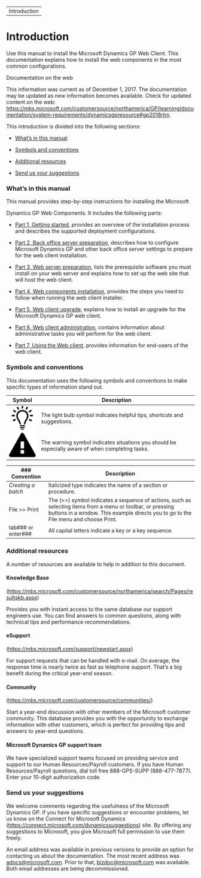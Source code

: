 |              |
|--------------|
| Introduction |

# Introduction

<span id="_Toc498953263" class="anchor"></span>

Use this manual to install the Microsoft Dynamics GP Web Client. This documentation explains how to install the web components in the most common configurations.

Documentation on the web

This information was current as of December 1, 2017. The documentation may be updated as new information becomes available. Check for updated content on the web: <https://mbs.microsoft.com/customersource/northamerica/GP/learning/documentation/system-requirements/dynamicsgpresource#gp2018rtm>.

This introduction is divided into the following sections:

-   [What’s in this manual](#whats-in-this-manual)  

-   [Symbols and conventions](#symbols-and-conventions)  

-   [Additional resources](#_Additional_resources)  

-   [Send us your suggestions](#send-us-your-suggestions)  

### What’s in this manual

This manual provides step-by-step instructions for installing the Microsoft

Dynamics GP Web Components. It includes the following parts:

-   [Part 1, Getting started](https://microsoft-my.sharepoint.com/personal/bigoswam_microsoft_com/Documents/Documents/Office/Dynamics%20GP/Web%20Components%20Guide/WebClient_source/Part%201%20Getting%20Started.dotx), provides an overview of the installation process and describes the supported deployment configurations.  

-   [Part 2, Back office server preparation](https://microsoft-my.sharepoint.com/personal/bigoswam_microsoft_com/Documents/Documents/Office/Dynamics%20GP/Web%20Components%20Guide/WebClient_source/Part%202%20Back%20office%20server%20prep.dotx), describes how to configure Microsoft Dynamics GP and other back office server settings to prepare for the web client installation.  

-   [Part 3, Web server preparation](https://microsoft-my.sharepoint.com/personal/bigoswam_microsoft_com/Documents/Documents/Office/Dynamics%20GP/Web%20Components%20Guide/WebClient_source/Part%203%20Web%20server%20prep.dotx), lists the prerequisite software you must install on your web server and explains how to set up the web site that will host the web client.  

-   [Part 4, Web components installation](https://microsoft-my.sharepoint.com/personal/bigoswam_microsoft_com/Documents/Documents/Office/Dynamics%20GP/Web%20Components%20Guide/WebClient_source/Part%204%20Web%20components%20install.dotx), provides the steps you need to follow when running the web client installer.  

-   [Part 5, Web client upgrade](https://microsoft-my.sharepoint.com/personal/bigoswam_microsoft_com/Documents/Documents/Office/Dynamics%20GP/Web%20Components%20Guide/WebClient_source/Part%205%20Web%20client%20upgrade.dotx), explains how to install an upgrade for the Microsoft Dynamics GP web client.  

-   [Part 6, Web client administration](https://microsoft-my.sharepoint.com/personal/bigoswam_microsoft_com/Documents/Documents/Office/Dynamics%20GP/Web%20Components%20Guide/WebClient_source/Part%206%20Web%20client%20admin.dotx), contains information about administrative tasks you will perform for the web client.  

-   [Part 7, Using the Web client](https://microsoft-my.sharepoint.com/personal/bigoswam_microsoft_com/Documents/Documents/Office/Dynamics%20GP/Web%20Components%20Guide/WebClient_source/Part%207%20Using%20the%20Web%20client.dotx), provides information for end-users of the web client.  

### Symbols and conventions

This documentation uses the following symbols and conventions to make specific types of information stand out.

| **Symbol**                                            | **Description**                                                                                  |
|-------------------------------------------------------|--------------------------------------------------------------------------------------------------|
| ![displays a lightbulb to indication tips and tricks.](media/lightbulb.png "Lightbulb symbol") | The light bulb symbol indicates helpful tips, shortcuts and suggestions.                         |  
| ![displays a triangle with an exclamation point to indicate warning.](media/warning.png "Warning symbol") | The warning symbol indicates situations you should be especially aware of when completing tasks. |  

| ### **Convention**                                            | **Description**                                                                                                                                                                                           |
|----------------------------------------------------------------------------------------------------------|-----------------------------------------------------------------------------------------------------------------------------------------------------------------------------------------------------------|
| *Creating a batch*                                                                                       | Italicized type indicates the name of a section or procedure.                                                                                                                                             |
| File &gt;&gt; Print                                                                                      | The (&gt;&gt;) symbol indicates a sequence of actions, such as selecting items from a menu or toolbar, or pressing buttons in a window. This example directs you to go to the File menu and choose Print. |
| tab###  or enter###  | All capital letters indicate a key or a key sequence.                                                                                                                                                     |

<span id="_Send_us_your" class="anchor"><span id="_Additional_resources" class="anchor"></span></span>

### Additional resources

A number of resources are available to help in addition to this document.

#### Knowledge Base

(<https://mbs.microsoft.com/customersource/northamerica/search/Pages/resultskb.aspx>)

Provides you with instant access to the same database our support engineers use. You can find answers to common questions, along with technical tips and performance recommendations.

#### eSupport

(<https://mbs.microsoft.com/support/newstart.aspx>)

For support requests that can be handled with e-mail. On average, the response time is nearly twice as fast as telephone support. That’s a big benefit during the critical year-end season.

#### Community

(<https://mbs.microsoft.com/customersource/communities/>)

Start a year-end discussion with other members of the Microsoft customer community. This database provides you with the opportunity to exchange information with other customers, which is perfect for providing tips and answers to year-end questions.

#### Microsoft Dynamics GP support team

We have specialized support teams focused on providing service and support to our Human Resources/Payroll customers. If you have Human Resources/Payroll questions, dial toll free 888-GPS-SUPP (888-477-7877). Enter your 10-digit authorization code.

### Send us your suggestions

We welcome comments regarding the usefulness of the Microsoft Dynamics GP. If you have specific suggestions or encounter problems, let us know on the Connect for Microsoft Dynamics (https://connect.microsoft.com/dynamicssuggestions) site. By offering any suggestions to Microsoft, you give Microsoft full permission to use them freely.

An email address was available in previous versions to provide an option for contacting us about the documentation. The most recent address was <adocs@microsoft.com>. Prior to that, <bizdoc@microsoft.com> was available. Both email addresses are being decommissioned.
